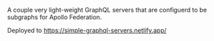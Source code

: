 A couple very light-weight GraphQL servers that are configuerd to be subgraphs for Apollo Federation.

Deployed to https://simple-graphql-servers.netlify.app/
